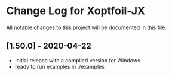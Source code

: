 # Change Log for Xoptfoil-JX

All notable changes to this project will be documented in this file.

## [1.50.0] - 2020-04-22

- Initial release with a compiled version for Windows
- ready to run examples in ./examples
